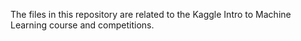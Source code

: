 The files in this repository are related to the Kaggle Intro to Machine Learning course and competitions.
